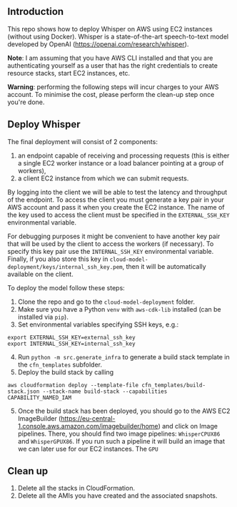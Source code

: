 ## Introduction

This repo shows how to deploy Whisper on AWS using EC2 instances (without using Docker). Whisper is a state-of-the-art speech-to-text model developed by OpenAI (https://openai.com/research/whisper).

**Note**: I am assuming that you have AWS CLI installed and that you are authenticating yourself as a user that has the right credentials to create resource stacks, start EC2 instances, etc.

**Warning**: performing the following steps will incur charges to your AWS account. To minimise the cost, please perform the clean-up step once you're done.

## Deploy Whisper

The final deployment will consist of 2 components:
1. an endpoint capable of receiving and processing requests (this is either a single EC2 worker instance or a load balancer pointing at a group of workers),
2. a client EC2 instance from which we can submit requests.

By logging into the client we will be able to test the latency and throughput of the endpoint. To access the client you must generate a key pair in your AWS account and pass it when you create the EC2 instance. The name of the key used to access the client must be specified in the `EXTERNAL_SSH_KEY` environmental variable.

For debugging purposes it might be convenient to have another key pair that will be used by the client to access the workers (if necessary). To specify this key pair use the `INTERNAL_SSH_KEY` environmental variable. Finally, if you also store this key in `cloud-model-deployment/keys/internal_ssh_key.pem`, then it will be automatically available on the client.

To deploy the model follow these steps:

1. Clone the repo and go to the `cloud-model-deployment` folder.
2. Make sure you have a Python `venv` with `aws-cdk-lib` installed (can be installed via `pip`).
3. Set environmental variables specifying SSH keys, e.g.:
```
export EXTERNAL_SSH_KEY=external_ssh_key
export INTERNAL_SSH_KEY=internal_ssh_key
```
4. Run `python -m src.generate_infra` to generate a build stack template in the `cfn_templates` subfolder.
5. Deploy the build stack by calling
```
aws cloudformation deploy --template-file cfn_templates/build-stack.json --stack-name build-stack --capabilities CAPABILITY_NAMED_IAM
```
5. Once the build stack has been deployed, you should go to the AWS EC2 ImageBuilder (https://eu-central-1.console.aws.amazon.com/imagebuilder/home) and click on Image pipelines. There, you should find two image pipelines: `WhisperCPUX86` and `WhisperGPUX86`. If you run such a pipeline it will build an image that we can later use for our EC2 instances. The `GPU` 



## Clean up

1. Delete all the stacks in CloudFormation.
2. Delete all the AMIs you have created and the associated snapshots.